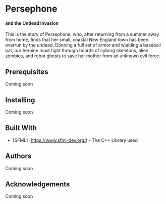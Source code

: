 # **Persephone**
#### **and the Undead Invasion**


This is the story of Persephone, who, after returning from a summer away from home, finds that her small, coastal New England town has been overrun by the undead.
Donning a full set of armor and wielding a baseball bat, our heroine must fight through hoards of cyborg skeletons, alien zombies, and robot ghosts to save her mother from an unknown evil force.

## Prerequisites

Coming soon

## Installing

Coming soon

## Built With
* [SFML] (https://www.sfml-dev.org/) - The C++ Library used

## Authors

Coming soon

## Acknowledgements

Coming soon
